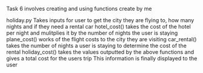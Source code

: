 Task 6 involves creating and using functions create by me

holiday.py
Takes inputs for user to get the city they are flying to, how many nights and if they need a rental car
hotel_cost() takes the cost of the hotel per night and mulitplies it by the number of nights the user is staying
plane_cost() works of the flight costs to the city they are visiting
car_rental() takes the number of nights a user is staying to determine the cost of the rental
holiday_cost() takes the values outputted by the above functions and gives a total cost for the users trip
This information is finally displayed to the user
